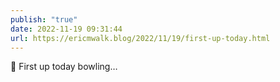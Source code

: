 ```yaml
---
publish: "true"
date: 2022-11-19 09:31:44
url: https://ericmwalk.blog/2022/11/19/first-up-today.html
---
```

<div xmlns="http://www.w3.org/1999/xhtml">
<p>🎳 First up today bowling…</p>
</div>